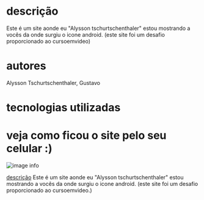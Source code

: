 

# descrição
Este é um site aonde eu "Alysson tschurtschenthaler" estou mostrando a vocês da onde surgiu o icone android. (este site foi um desafio proporcionado ao cursoemvideo)


# autores
Alysson Tschurtschenthaler, Gustavo

# tecnologias utilizadas

# veja como ficou o site pelo seu celular :)

![image info](img/qrcode.png)


[descrição](#)
Este é um site aonde eu "Alysson tschurtschenthaler" estou mostrando a vocês da onde surgiu o icone android. (este site foi um desafio proporcionado ao cursoemvideo.)
